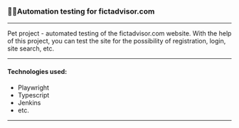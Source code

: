 ### :blue_heart::yellow_heart:Automation testing for fictadvisor.com

---

Pet project - automated testing of the fictadvisor.com website. With the help of this project, you can test the site for the possibility of registration, login, site search, etc.

---

#### Technologies used:

- Playwright
- Typescript
- Jenkins
- etc.

---



